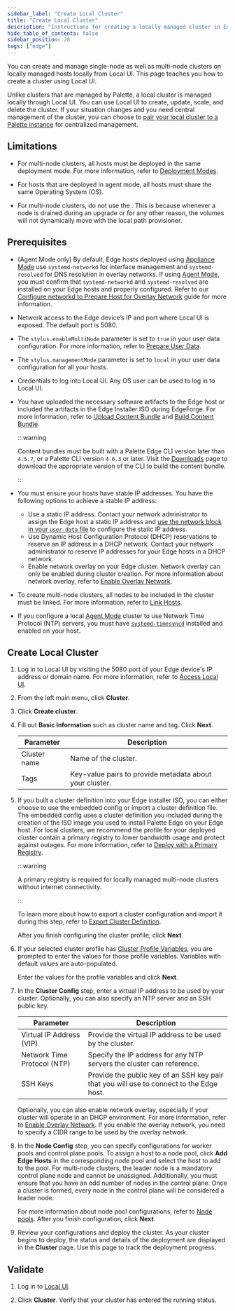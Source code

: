 ```yaml
---
sidebar_label: "Create Local Cluster"
title: "Create Local Cluster"
description: "Instructions for creating a locally managed cluster in Edge Host Management Console."
hide_table_of_contents: false
sidebar_position: 20
tags: ["edge"]
---
```


You can create and manage single-node as well as multi-node clusters on locally managed hosts locally from Local UI.
This page teaches you how to create a cluster using Local UI.

Unlike clusters that are managed by Palette, a local cluster is managed locally through Local UI. You can use Local UI
to create, update, scale, and delete the cluster. If your situation changes and you need central management of the
cluster, you can choose to [pair your local cluster to a Palette instance](./local-to-central.md) for centralized
management.

## Limitations

- For multi-node clusters, all hosts must be deployed in the same deployment mode. For more information, refer to
  [Deployment Modes](../../../../deployment-modes/deployment-modes.md).

- For hosts that are deployed in agent mode, all hosts must share the same Operating System (OS).

<!-- prettier-ignore-start -->

- For multi-node clusters, do not use the
  <VersionedLink text="Local Path Provisioner Pack" url="/integrations/packs/?pack=csi-local-path-provisioner" />. This
  is because whenever a node is drained during an upgrade or for any other reason, the volumes will not dynamically move
  with the local path provisioner.

<!-- prettier-ignore-end -->

## Prerequisites

- (Agent Mode only) By default, Edge hosts deployed using
  [Appliance Mode](../../../../deployment-modes/appliance-mode/appliance-mode.md) use `systemd-networkd` for interface
  management and `systemd-resolved` for DNS resolution in overlay networks. If using
  [Agent Mode](../../../../deployment-modes/agent-mode/agent-mode.md), you must confirm that `systemd-networkd` and
  `systemd-resolved` are installed on your Edge hosts and properly configured. Refer to our
  [Configure networkd to Prepare Host for Overlay Network](../../../../deployment-modes/agent-mode/overlay-preparation.md)
  guide for more information.

- Network access to the Edge device’s IP and port where Local UI is exposed. The default port is 5080.

- The `stylus.enableMultiNode` parameter is set to `true` in your user data configuration. For more information, refer
  to [Prepare User Data](../../edgeforge-workflow/prepare-user-data.md).

- The `stylus.managementMode` parameter is set to `local` in your user data configuration for all your hosts.

- Credentials to log into Local UI. Any OS user can be used to log in to Local UI.

- You have uploaded the necessary software artifacts to the Edge host or included the artifacts in the Edge Installer
  ISO during EdgeForge. For more information, refer to [Upload Content Bundle](./upload-content-bundle.md) and
  [Build Content Bundle](../../edgeforge-workflow/palette-canvos/build-content-bundle.md).

  :::warning

  Content bundles must be built with a Palette Edge CLI version later than `4.5.7`, or a Palette CLI version `4.6.3` or
  later. Visit the [Downloads](../../../../downloads/cli-tools.md#palette-edge-cli) page to download the appropriate
  version of the CLI to build the content bundle.

  :::

- You must ensure your hosts have stable IP addresses. You have the following options to achieve a stable IP address:

  - Use a static IP address. Contact your network administrator to assign the Edge host a static IP address and
    [use the network block in your `user-data` file](../../edge-configuration/installer-reference.md#site-network-parameters)
    to configure the static IP address.
  - Use Dynamic Host Configuration Protocol (DHCP) reservations to reserve an IP address in a DHCP network. Contact your
    network administrator to reserve IP addresses for your Edge hosts in a DHCP network.
  - Enable network overlay on your Edge cluster. Network overlay can only be enabled during cluster creation. For more
    information about network overlay, refer to [Enable Overlay Network](../../networking/vxlan-overlay.md).

- To create multi-node clusters, all nodes to be included in the cluster must be linked. For more information, refer to
  [Link Hosts](./link-hosts.md).
- If you configure a local [Agent Mode](../../../../deployment-modes/agent-mode/agent-mode.md) cluster to use Network
  Time Protocol (NTP) servers, you must have
  [`systemd-timesyncd`](https://www.freedesktop.org/software/systemd/man/latest/systemd-timesyncd.service.html)
  installed and enabled on your host.

## Create Local Cluster

1. Log in to Local UI by visiting the 5080 port of your Edge device's IP address or domain name. For more information,
   refer to [Access Local UI](../host-management/access-console.md).

2. From the left main menu, click **Cluster**.

3. Click **Create cluster**.

4. Fill out **Basic Information** such as cluster name and tag. Click **Next**.

   | Parameter    | Description                                             |
   | ------------ | ------------------------------------------------------- |
   | Cluster name | Name of the cluster.                                    |
   | Tags         | Key-value pairs to provide metadata about your cluster. |

5. If you built a cluster definition into your Edge installer ISO, you can either choose to use the embedded config or
   import a cluster definition file. The embedded config uses a cluster definition you included during the creation of
   the ISO image you used to install Palette Edge on your Edge host. For local clusters, we recommend the profile for
   your deployed cluster contain a primary registry to lower bandwidth usage and protect against outages. For more
   information, refer to
   [Deploy with a Primary Registry](../../site-deployment/deploy-custom-registries/deploy-primary-registry.md).

   :::warning

   A primary registry is required for locally managed multi-node clusters without internet connectivity.

   :::

   To learn more about how to export a cluster configuration and import it during this step, refer to
   [Export Cluster Definition](./export-cluster-definition.md).

   After you finish configuring the cluster profile, click **Next**.

6. If your selected cluster profile has
   [Cluster Profile Variables](../../../../profiles/cluster-profiles/create-cluster-profiles/define-profile-variables/define-profile-variables.md),
   you are prompted to enter the values for those profile variables. Variables with default values are auto-populated.

   Enter the values for the profile variables and click **Next**.

7. In the **Cluster Config** step, enter a virtual IP address to be used by your cluster. Optionally, you can also
   specify an NTP server and an SSH public key.

   | Parameter                   | Description                                                                              |
   | --------------------------- | ---------------------------------------------------------------------------------------- |
   | Virtual IP Address (VIP)    | Provide the virtual IP address to be used by the cluster.                                |
   | Network Time Protocol (NTP) | Specify the IP address for any NTP servers the cluster can reference.                    |
   | SSH Keys                    | Provide the public key of an SSH key pair that you will use to connect to the Edge host. |

   Optionally, you can also enable network overlay, especially if your cluster will operate in an DHCP environment. For
   more information, refer to [Enable Overlay Network](../../networking/vxlan-overlay.md). If you enable the overlay
   network, you need to specify a CIDR range to be used by the overlay network.

8. In the **Node Config** step, you can specify configurations for worker pools and control plane pools. To assign a
   host to a node pool, click **Add Edge Hosts** in the corresponding node pool and select the host to add to the pool.
   For multi-node clusters, the leader node is a mandatory control plane node and cannot be unassigned. Additionally,
   you must ensure that you have an odd number of nodes in the control plane. Once a cluster is formed, every node in
   the control plane will be considered a leader node.

   For more information about node pool configurations, refer to [Node pools](../../../cluster-management/node-pool.md).
   After you finish configuration, click **Next**.

9. Review your configurations and deploy the cluster. As your cluster begins to deploy, the status and details of the
   deployment are displayed in the **Cluster** page. Use this page to track the deployment progress.

## Validate

1. Log in to [Local UI](../host-management/access-console.md).

2. Click **Cluster**. Verify that your cluster has entered the running status.
